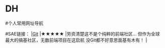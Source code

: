# DH
#个人常用网址导航


#SAE链接：
|[Git](https://github.com) |★★★★★ |劳资清楚这不是个纯粹的前端社区... 但作为全球最大的搞基社区，无数前端项目在这启航 没Git都不好意思面基有木有！ |
